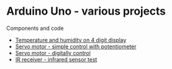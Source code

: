 # Arduino Uno - various projects
Components and code

- [Temperature and humidity on 4 digit display](temp-humidity)
- [Servo motor - simple control with potentiometer](servo-potentiometer)
- [Servo motor - digitally control](servo-digital)
- [IR receiver - infrared sensor test](components/ir-receiver)
